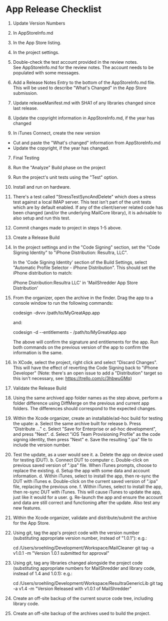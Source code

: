 # App Release Checklist

1. Update Version Numbers
  1. In AppStoreInfo.md
  2. In the App Store listing.
  3. In the project settings.

2. Double-check the test account provided in the review notes.  
See AppStoreInfo.md for the review notes. The account needs to
be populated with some messages.

3. Add a Release Notes Entry to the bottom of the AppStoreInfo.md file. This will be used to describe "What's Changed" in the App Store submission.

4. Update releaseManifest.md with SHA1 of any libraries changed since last release.

5. Update the copyright information in AppStoreInfo.md, if the year has changed
  
6. In iTunes Connect, create the new version
  * Cut and paste the "What's changed" information from AppStoreInfo.md
  * Update the copyright, if the year has changed.

7. Final Testing
  1. Run the "Analyze" Build phase on the project
  2. Run the project's unit tests using the "Test" option.
  3. Install and run on hardware.
  4. There's a test called "StressTestSyncAndDelete" which does a stress
     test against a local IMAP server. This test isn't part of the 
     unit tests which are by default enabled. If any of the 
     client/server related code has been changed (and/or the 
     underlying MailCore library), it is advisable to also setup
     and run this test. 
  
6. Commit changes made to project in steps 1-5 above.

5. Create a Release Build

  1. In the project settings and in the "Code Signing" section, set the "Code Signing Identity" to "iPhone Distribution: Resultra, LLC".

     In the 'Code Signing Identity' section of the Build Settings,
     select "Automatic Profile Selector - iPhone Distribution".
     This should set the iPhone distribution to match:
     
        iPhone Distribution:Resultra LLC' in 'MailShredder App Store Distribution'

  2. From the organizer, open the archive in the finder. Drag the 
     app to a console window to run the following commands:
     
     codesign -dvvv /path/to/MyGreatApp.app
     
     and:
     
     codesign -d --entitlements - /path/to/MyGreatApp.app
     
     The above will confirm the signature and entitlements for the
     app. Run both commands on the previous version of the app
     to confirm the information is the same.

  3. In XCode, select the project, right click and select "Discard Changes". This will have the effect of reverting the Code Signing back to "iPhone Developer" (Note: there's an open issue to add a "Distribution" target so this isn't necessary, see: https://trello.com/c/3hbwuGMq)


6. Validate the Release Build

  1. Using the same archived app folder names as the step above,
     perform a folder difference using DiffMerge on the previous
     and current app folders. The differences should correspond to
     the expected changes.

  2. Within the Xcode organizer, create an installable/ad-hoc build for testing the upate:
     a. Select the same archive built for release
     b. Press "Distribute ..."
     c. Select "Save for Enterprise or ad-hoc development", and press "Next".
     d. Select "iOS Team Provisioning Profile" as the code signing identity, then press "Next"
     e. Save the resulting ".ipa" file to include the version number.
     
  3. Test the update, as a user would see it.
     a. Delete the app on device used for testing (DUT).
     b. Connect DUT to computer
     c. Double-click on previous saved version of ".ipa" file. When iTunes prompts,
        choose to replace the existing.
     d. Setup the app with some data and account information.
     d. Within iTunes, select to install the app, then re-sync the DUT with iTunes
     e. Double-click on the current saved version of ".ipa" file, replacing
        the previous one.
     f. Within iTunes, select to install the app, then re-sync DUT with iTunes.
        This will cause iTunes to update the app, just like it would for a user.
     g. Re-launch the app and ensure the account and data are still correct and 
        functioning after the update. Also test any new features.

7. Within the Xcode organizer, validate and distribute/submit the archive for the App Store.
  

8. Using git, tag the app's project code with the version number
   (substituting appropriate version number, instead of "1.0.1"): e.g.:

    cd /Users/sroehling/Development/Workspace/MailCleaner
	git tag -a v1.0.1 -m "Version 1.0.1 submitted for approval"
	
9. Using git, tag any libraries changed alongside the project code 
   (substituting appropriate numbers for MailShredder and library code, instead of 1.4 and 1.0.1): e.g.:

    cd /Users/sroehling/Development/Workspace/ResultraGenericLib
	git tag -a v1.4 -m "Version Released with v1.0.1 of MailShredder"
	
10. Create an off-site backup of the current source code tree, including library code.

11. Create an off-site backup of the archives used to build the project.
